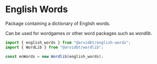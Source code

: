 # English Words

Package containing a dictionary of English words.

Can be used for wordgames or other word packages such as _wordlib_.

```javascript
import { english_words } from "@arvidbt/english-words";
import { WordLib } from "@arvidbt/wordlib";

const enWords = new Wordlib(english_words);
```
